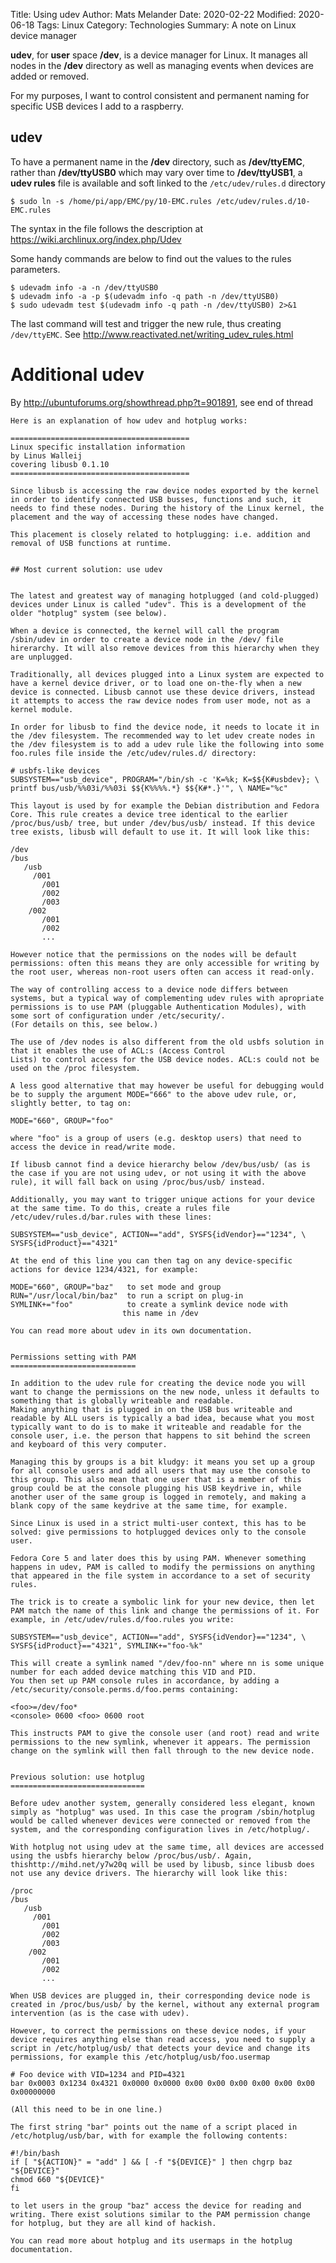 Title: Using udev
Author: Mats Melander
Date: 2020-02-22
Modified: 2020-06-18
Tags: Linux
Category: Technologies
Summary: A note on Linux device manager

**udev**, for **user** space **/dev**, is a device manager for Linux. It manages all nodes in the **/dev** directory as
well as managing events when devices are added or removed.

For my purposes, I want to control consistent and permanent naming for specific USB devices I add to a raspberry.

## udev
To have a permanent name in the **/dev** directory, such as **/dev/ttyEMC**, rather than **/dev/ttyUSB0** which may vary 
over time to **/dev/ttyUSB1**, a **udev rules** file is available and soft linked to the `/etc/udev/rules.d` directory

    $ sudo ln -s /home/pi/app/EMC/py/10-EMC.rules /etc/udev/rules.d/10-EMC.rules

The syntax in the file follows the description at <https://wiki.archlinux.org/index.php/Udev>

Some handy commands are below to find out the values to the rules parameters.

    $ udevadm info -a -n /dev/ttyUSB0
    $ udevadm info -a -p $(udevadm info -q path -n /dev/ttyUSB0)
    $ sudo udevadm test $(udevadm info -q path -n /dev/ttyUSB0) 2>&1

The last command will test and trigger the new rule, thus creating `/dev/ttyEMC`.
See <http://www.reactivated.net/writing_udev_rules.html>


# Additional udev

By <http://ubuntuforums.org/showthread.php?t=901891>, see end of thread

    Here is an explanation of how udev and hotplug works:

    ========================================
    Linux specific installation information
    by Linus Walleij
    covering libusb 0.1.10
    ========================================

    Since libusb is accessing the raw device nodes exported by the kernel in order to identify connected USB busses, functions and such, it needs to find these nodes. During the history of the Linux kernel, the placement and the way of accessing these nodes have changed.

    This placement is closely related to hotplugging: i.e. addition and removal of USB functions at runtime.


    ## Most current solution: use udev


    The latest and greatest way of managing hotplugged (and cold-plugged) devices under Linux is called "udev". This is a development of the older "hotplug" system (see below).

    When a device is connected, the kernel will call the program /sbin/udev in order to create a device node in the /dev/ file hirerarchy. It will also remove devices from this hierarchy when they are unplugged.

    Traditionally, all devices plugged into a Linux system are expected to have a kernel device driver, or to load one on-the-fly when a new device is connected. Libusb cannot use these device drivers, instead it attempts to access the raw device nodes from user mode, not as a kernel module.

    In order for libusb to find the device node, it needs to locate it in the /dev filesystem. The recommended way to let udev create nodes in the /dev filesystem is to add a udev rule like the following into some foo.rules file inside the /etc/udev/rules.d/ directory:

    # usbfs-like devices
    SUBSYSTEM=="usb_device", PROGRAM="/bin/sh -c 'K=%k; K=$${K#usbdev}; \ printf bus/usb/%%03i/%%03i $${K%%%%.*} $${K#*.}'", \ NAME="%c"

    This layout is used by for example the Debian distribution and Fedora Core. This rule creates a device tree identical to the earlier /proc/bus/usb/ tree, but under /dev/bus/usb/ instead. If this device tree exists, libusb will default to use it. It will look like this:

    /dev
    /bus
       /usb
         /001
           /001
           /002
           /003
        /002
           /001
           /002
           ...

    However notice that the permissions on the nodes will be default
    permissions: often this means they are only accessible for writing by the root user, whereas non-root users often can access it read-only.

    The way of controlling access to a device node differs between systems, but a typical way of complementing udev rules with apropriate permissions is to use PAM (pluggable Authentication Modules), with some sort of configuration under /etc/security/.
    (For details on this, see below.)

    The use of /dev nodes is also different from the old usbfs solution in that it enables the use of ACL:s (Access Control
    Lists) to control access for the USB device nodes. ACL:s could not be used on the /proc filesystem.

    A less good alternative that may however be useful for debugging would be to supply the argument MODE="666" to the above udev rule, or, slightly better, to tag on:

    MODE="660", GROUP="foo"

    where "foo" is a group of users (e.g. desktop users) that need to access the device in read/write mode.

    If libusb cannot find a device hierarchy below /dev/bus/usb/ (as is the case if you are not using udev, or not using it with the above rule), it will fall back on using /proc/bus/usb/ instead.

    Additionally, you may want to trigger unique actions for your device at the same time. To do this, create a rules file /etc/udev/rules.d/bar.rules with these lines:

    SUBSYSTEM=="usb_device", ACTION=="add", SYSFS{idVendor}=="1234", \ SYSFS{idProduct}=="4321"

    At the end of this line you can then tag on any device-specific actions for device 1234/4321, for example:

    MODE="660", GROUP="baz"   to set mode and group
    RUN="/usr/local/bin/baz"  to run a script on plug-in
    SYMLINK+="foo"            to create a symlink device node with
                             this name in /dev

    You can read more about udev in its own documentation.


    Permissions setting with PAM
    ============================

    In addition to the udev rule for creating the device node you will want to change the permissions on the new node, unless it defaults to something that is globally writeable and readable.
    Making anything that is plugged in on the USB bus writeable and readable by ALL users is typically a bad idea, because what you most typically want to do is to make it writeable and readable for the console user, i.e. the person that happens to sit behind the screen and keyboard of this very computer.

    Managing this by groups is a bit kludgy: it means you set up a group for all console users and add all users that may use the console to this group. This also mean that one user that is a member of this group could be at the console plugging his USB keydrive in, while another user of the same group is logged in remotely, and making a blank copy of the same keydrive at the same time, for example.

    Since Linux is used in a strict multi-user context, this has to be solved: give permissions to hotplugged devices only to the console user.

    Fedora Core 5 and later does this by using PAM. Whenever something happens in udev, PAM is called to modify the permissions on anything that appeared in the file system in accordance to a set of security rules.

    The trick is to create a symbolic link for your new device, then let PAM match the name of this link and change the permissions of it. For example, in /etc/udev/rules.d/foo.rules you write:

    SUBSYSTEM=="usb_device", ACTION=="add", SYSFS{idVendor}=="1234", \ SYSFS{idProduct}=="4321", SYMLINK+="foo-%k"

    This will create a symlink named "/dev/foo-nn" where nn is some unique number for each added device matching this VID and PID.
    You then set up PAM console rules in accordance, by adding a /etc/security/console.perms.d/foo.perms containing:

    <foo>=/dev/foo*
    <console> 0600 <foo> 0600 root

    This instructs PAM to give the console user (and root) read and write permissions to the new symlink, whenever it appears. The permission change on the symlink will then fall through to the new device node.


    Previous solution: use hotplug
    ==============================

    Before udev another system, generally considered less elegant, known simply as "hotplug" was used. In this case the program /sbin/hotplug would be called whenever devices were connected or removed from the system, and the corresponding configuration lives in /etc/hotplug/.

    With hotplug not using udev at the same time, all devices are accessed using the usbfs hierarchy below /proc/bus/usb/. Again, thishttp://mihd.net/y7w20q will be used by libusb, since libusb does not use any device drivers. The hierarchy will look like this:

    /proc
    /bus
       /usb
         /001
           /001
           /002
           /003
        /002
           /001
           /002
           ...

    When USB devices are plugged in, their corresponding device node is created in /proc/bus/usb/ by the kernel, without any external program intervention (as is the case with udev).

    However, to correct the permissions on these device nodes, if your device requires anything else than read access, you need to supply a script in /etc/hotplug/usb/ that detects your device and change its permissions, for example this /etc/hotplug/usb/foo.usermap

    # Foo device with VID=1234 and PID=4321
    bar 0x0003 0x1234 0x4321 0x0000 0x0000 0x00 0x00 0x00 0x00 0x00 0x00 0x00000000

    (All this need to be in one line.)

    The first string "bar" points out the name of a script placed in /etc/hotplug/usb/bar, with for example the following contents:

    #!/bin/bash
    if [ "${ACTION}" = "add" ] && [ -f "${DEVICE}" ] then chgrp baz "${DEVICE}"
    chmod 660 "${DEVICE}"
    fi

    to let users in the group "baz" access the device for reading and writing. There exist solutions similar to the PAM permission change for hotplug, but they are all kind of hackish.

    You can read more about hotplug and its usermaps in the hotplug documentation.

